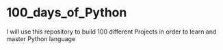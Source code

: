 # 100_days_of_Python
I will use this repository to build 100 different Projects in order to learn and master Python language
